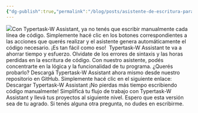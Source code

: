 ```yaml
---
{"dg-publish":true,"permalink":"/blog/posts/asistente-de-escritura-para-typertask-28-typertask-w-assistant-29/"}
---
```


[
![](../fetched_images\20231113-134207_chrome.png)](https://blogger.googleusercontent.com/img/b/R29vZ2xl/AVvXsEgs-xhboWXlHR52Pgrn0CPiwgQ5aazKDv_CtOYOlcnPe3HXUsg0_rTmMEVWM8oWToxXew3bDB2LQyeFzuUhPsUpG4gwMnBx-9G8-DeIyYGlZseTxVw-NzCvb0atGdWlisiikXGxSzXo4HRYzZsTqlHSmr_kkeIkOWg66rYZmSpXJHNCKb7bDitmzWEaaK8/s840/20231113-134207_chrome.png)Con Typertask\-W Assistant, ya no tenés que escribir manualmente cada línea de código. Simplemente hacé clic en los botones correspondientes a las acciones que querés realizar y el asistente genera automáticamente el código necesario. ¡Es tan fácil como eso\!
 Typertask\-W Assistant te va a ahorrar tiempo y esfuerzo. Olvidate de los errores de sintaxis y las horas perdidas en la escritura de código. Con nuestro asistente, podés concentrarte en la lógica y la funcionalidad de tu programa.
¿Querés probarlo? Descargá Typertask\-W Assistant ahora mismo desde nuestro repositorio en GitHub. Simplemente hacé clic en el siguiente enlace: Descargar Typertask\-W Assistant
¡No pierdas más tiempo escribiendo código manualmente\! Simplificá tu flujo de trabajo con Typertask\-W Assistant y llevá tus proyectos al siguiente nivel.
Espero que esta versión sea de tu agrado. Si tenés alguna otra pregunta, no dudes en escribirme.
